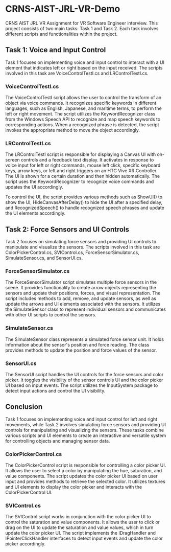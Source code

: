 # CRNS-AIST-JRL-VR-Demo
 CRNS AIST JRL VR Assignment for VR Software Engineer interview. This project consists of two main
 tasks: Task 1 and Task 2. Each task involves different scripts and functionalities within the project.


## Task 1: Voice and Input Control
Task 1 focuses on implementing voice and input control to interact with a UI element that indicates
left or right based on the input received. The scripts involved in this task are
VoiceControlTestI.cs and LRControlTestI.cs.

### VoiceControlTestI.cs
The VoiceControlTestI script allows the user to control the transform of an object via voice
commands. It recognizes specific keywords in different languages, such as English, Japanese,
and maritime terms, to perform the left or right movement. The script utilizes the
KeywordRecognizer class from the Windows Speech API to recognize and map speech keywords to
corresponding actions. When a recognized phrase is detected, the script invokes the appropriate
method to move the object accordingly.

### LRControlTestI.cs
The LRControlTestI script is responsible for displaying a Canvas UI with on-screen controls and
a feedback text display. It activates in response to voice input for left or right commands, mouse
left click, specific keyboard keys, arrow keys, or left and right triggers on an HTC Vive XR
Controller. The UI is shown for a certain duration and then hidden automatically. The script uses
the KeywordRecognizer to recognize voice commands and updates the UI accordingly.

To control the UI, the script provides various methods such as ShowUI() to show the UI,
HideCanvasAfterDelay() to hide the UI after a specified delay, and RecognizedSpeech() to handle
recognized speech phrases and update the UI elements accordingly.


## Task 2: Force Sensors and UI Controls
Task 2 focuses on simulating force sensors and providing UI controls to manipulate and visualize
the sensors. The scripts involved in this task are ColorPickerControl.cs, SVIControl.cs,
ForceSensorSimulator.cs, SimulateSensor.cs, and SensorUI.cs.

### ForceSensorSimulator.cs
The ForceSensorSimulator script simulates multiple force sensors in the scene. It provides
functionality to create arrow objects representing the sensors and update their positions, forces,
and visual representation. The script includes methods to add, remove, and update sensors, as well
as update the arrows and UI elements associated with the sensors. It utilizes the SimulateSensor
class to represent individual sensors and communicates with other UI scripts to control the sensors.

### SimulateSensor.cs
The SimulateSensor class represents a simulated force sensor unit. It holds information about the
sensor's position and force reading. The class provides methods to update the position and force
values of the sensor.

### SensorUI.cs
The SensorUI script handles the UI controls for the force sensors and color picker. It toggles the
visibility of the sensor controls UI and the color picker UI based on input events. The script
utilizes the InputSystem package to detect input actions and control the UI visibility.

## Conclusion
Task 1 focuses on implementing voice and input control for left and right movements, while Task 2
involves simulating force sensors and providing UI controls for manipulating and visualizing the
sensors. These tasks combine various scripts and UI elements to create an interactive and versatile
system for controlling objects and managing sensor data.

### ColorPickerControl.cs
The ColorPickerControl script is responsible for controlling a color picker UI. It allows the user
to select a color by manipulating the hue, saturation, and value components. The script updates the
color picker UI based on user input and provides methods to retrieve the selected color. It
utilizes textures and UI elements to display the color picker and interacts with the
ColorPickerControl UI.

### SVIControl.cs
The SVIControl script works in conjunction with the color picker UI to control the saturation and
value components. It allows the user to click or drag on the UI to update the saturation and value
values, which in turn update the color picker UI. The script implements the IDragHandler and
IPointerClickHandler interfaces to detect input events and update the color picker accordingly.
